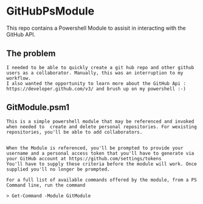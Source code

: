 # GitHubPsModule #

This repo contains a Powershell Module to assisit in interacting with the GitHub API.

## The problem ##
	I needed to be able to quickly create a git hub repo and other github users as a collaborator. Manually, this was an interruption to my workflow.
	I also wanted the opportunity to learn more about the GitHub Api : https://developer.github.com/v3/ and brush up on my powershell :-)
	
## GitModule.psm1 ##
	This is a simple powershell module that may be referenced and invoked when needed to  create and delete personal repositories. For wexisting repositories, you'll be able to add collaborators.
	
	
	When the Module is referenced, you'll be prompted to provide your username and a personal access token that you'll have to generate via your GitHub account at https://github.com/settings/tokens
	You'll have to supply these criteria before the module will work. Once supplied you'll no longer be prompted.
	
	For a full list of available commands offered by the module, from a PS Command line, run the command
	
	> Get-Command -Module GitModule

	

